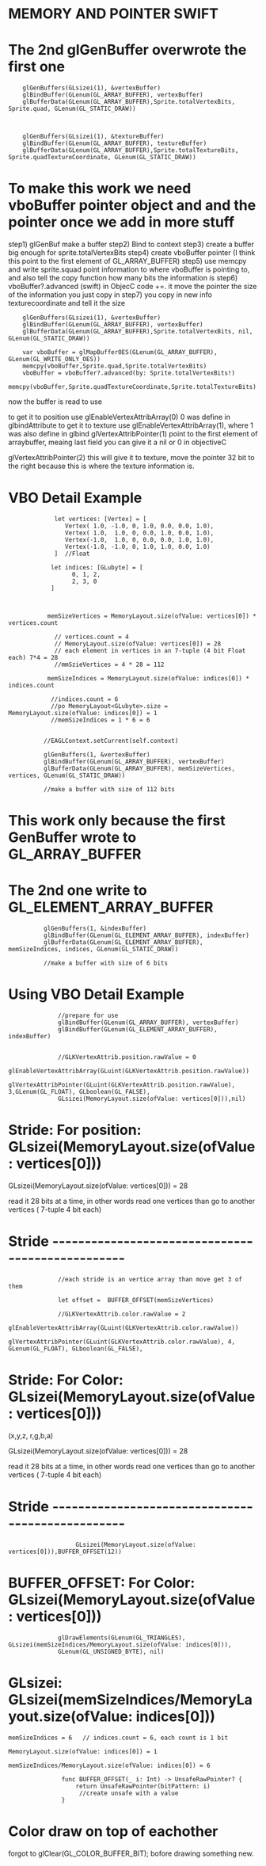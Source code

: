 # MEMORY AND POINTER SWIFT

#  The 2nd glGenBuffer overwrote the first one
        glGenBuffers(GLsizei(1), &vertexBuffer)
        glBindBuffer(GLenum(GL_ARRAY_BUFFER), vertexBuffer)
        glBufferData(GLenum(GL_ARRAY_BUFFER),Sprite.totalVertexBits, Sprite.quad, GLenum(GL_STATIC_DRAW))
        
        
        
        glGenBuffers(GLsizei(1), &textureBuffer)
        glBindBuffer(GLenum(GL_ARRAY_BUFFER), textureBuffer)
        glBufferData(GLenum(GL_ARRAY_BUFFER),Sprite.totalTextureBits, Sprite.quadTextureCoordinate, GLenum(GL_STATIC_DRAW))
        
# To make this work we need vboBuffer pointer object and and the pointer once we add in more stuff

step1) glGenBuf make a buffer
step2) Bind to context
step3) create a buffer big enough for sprite.totalVertexBits
step4) create vboBuffer pointer (I think this point to the first element of GL_ARRAY_BUFFER)
step5) use memcpy and write sprite.squad point information to where vboBuffer is pointing to, and also tell
       the copy function how many bits the information is
step6) vboBuffer?.advanced (swift) in ObjecC code +=.  it move the pointer the size of the information you just copy in
step7) you copy in new info texturecoordinate and tell it the size
  
        glGenBuffers(GLsizei(1), &vertexBuffer)
        glBindBuffer(GLenum(GL_ARRAY_BUFFER), vertexBuffer)
        glBufferData(GLenum(GL_ARRAY_BUFFER),Sprite.totalVertexBits, nil, GLenum(GL_STATIC_DRAW))
        
        var vboBuffer = glMapBufferOES(GLenum(GL_ARRAY_BUFFER), GLenum(GL_WRITE_ONLY_OES))
        memcpy(vboBuffer,Sprite.quad,Sprite.totalVertexBits)
        vboBuffer = vboBuffer?.advanced(by: Sprite.totalVertexBits!)
        memcpy(vboBuffer,Sprite.quadTextureCoordinate,Sprite.totalTextureBits)


now the buffer is read to use

to get it to position use glEnableVertexAttribArray(0) 0 was define in glbindAttribute
to get it to texture use glEnableVertexAttribArray(1), where 1 was also define in glbind
glVertexAttribPointer(1) point to the first element of arraybuffer, meaing last field you can give it a nil or 0 in objectiveC

glVertexAttribPointer(2) this will give it to texture, move the pointer 32 bit to the right because this is where the texture
information is.

# VBO Detail Example


                 let vertices: [Vertex] = [
                    Vertex( 1.0, -1.0, 0, 1.0, 0.0, 0.0, 1.0),
                    Vertex( 1.0,  1.0, 0, 0.0, 1.0, 0.0, 1.0),
                    Vertex(-1.0,  1.0, 0, 0.0, 0.0, 1.0, 1.0),
                    Vertex(-1.0, -1.0, 0, 1.0, 1.0, 0.0, 1.0)
                 ]  //Float

                let indices: [GLubyte] = [
                      0, 1, 2,
                      2, 3, 0
                ]



               memSizeVertices = MemoryLayout.size(ofValue: vertices[0]) * vertices.count
               
                 // vertices.count = 4
                 // MemoryLayout.size(ofValue: vertices[0]) = 28
                 // each element in vertices in an 7-tuple (4 bit Float each) 7*4 = 28
                 //mmSzieVertices = 4 * 28 = 112
      
               memSizeIndices = MemoryLayout.size(ofValue: indices[0]) * indices.count
               
                //indices.count = 6
                //po MemoryLayout<GLubyte>.size = MemoryLayout.size(ofValue: indices[0]) = 1
                //memSizeIndices = 1 * 6 = 6


              //EAGLContext.setCurrent(self.context)

              glGenBuffers(1, &vertexBuffer)
              glBindBuffer(GLenum(GL_ARRAY_BUFFER), vertexBuffer)
              glBufferData(GLenum(GL_ARRAY_BUFFER), memSizeVertices, vertices, GLenum(GL_STATIC_DRAW))
              
              //make a buffer with size of 112 bits


# This work only because the first GenBuffer wrote to GL_ARRAY_BUFFER
# The 2nd one write to GL_ELEMENT_ARRAY_BUFFER

              glGenBuffers(1, &indexBuffer)
              glBindBuffer(GLenum(GL_ELEMENT_ARRAY_BUFFER), indexBuffer)
              glBufferData(GLenum(GL_ELEMENT_ARRAY_BUFFER), memSizeIndices, indices, GLenum(GL_STATIC_DRAW))
              
              //make a buffer with size of 6 bits
              
             
              
              
              
# Using VBO Detail Example

                  //prepare for use
                  glBindBuffer(GLenum(GL_ARRAY_BUFFER), vertexBuffer)
                  glBindBuffer(GLenum(GL_ELEMENT_ARRAY_BUFFER), indexBuffer)
                

                  //GLKVertexAttrib.position.rawValue = 0 
                  glEnableVertexAttribArray(GLuint(GLKVertexAttrib.position.rawValue))
                  glVertexAttribPointer(GLuint(GLKVertexAttrib.position.rawValue), 3,GLenum(GL_FLOAT), GLboolean(GL_FALSE), 
                  GLsizei(MemoryLayout.size(ofValue: vertices[0])),nil)
                  
# Stride: For position:  GLsizei(MemoryLayout.size(ofValue: vertices[0]))

   GLsizei(MemoryLayout.size(ofValue: vertices[0])) = 28
   
   read it 28 bits at a time, in other words read one vertices than go to another vertices ( 7-tuple 4 bit each)


# Stride -------------------------------------------------

                  //each stride is an vertice array than move get 3 of them

                  let offset =  BUFFER_OFFSET(memSizeVertices)

                  //GLKVertexAttrib.color.rawValue = 2
                  glEnableVertexAttribArray(GLuint(GLKVertexAttrib.color.rawValue))
                  glVertexAttribPointer(GLuint(GLKVertexAttrib.color.rawValue), 4, GLenum(GL_FLOAT), GLboolean(GL_FALSE),  
# Stride: For Color:  GLsizei(MemoryLayout.size(ofValue: vertices[0]))
   (x,y,z, r,g,b,a)

   GLsizei(MemoryLayout.size(ofValue: vertices[0])) = 28
   
   read it 28 bits at a time, in other words read one vertices than go to another vertices ( 7-tuple 4 bit each)


# Stride -------------------------------------------------

                       GLsizei(MemoryLayout.size(ofValue: vertices[0])),BUFFER_OFFSET(12))
                       
# BUFFER_OFFSET: For Color:  GLsizei(MemoryLayout.size(ofValue: vertices[0]))

                  glDrawElements(GLenum(GL_TRIANGLES), GLsizei(memSizeIndices/MemoryLayout.size(ofValue: indices[0])), 
                  GLenum(GL_UNSIGNED_BYTE), nil)
                  
# GLsizei: GLsizei(memSizeIndices/MemoryLayout.size(ofValue: indices[0]))
    memSizeIndices = 6   // indices.count = 6, each count is 1 bit
    
    MemoryLayout.size(ofValue: indices[0]) = 1

    memSizeIndices/MemoryLayout.size(ofValue: indices[0]) = 6

                   func BUFFER_OFFSET(_ i: Int) -> UnsafeRawPointer? {
                       return UnsafeRawPointer(bitPattern: i)
                        //create unsafe with a value
                   }
                  



#  Color draw on top of eachother

 forgot to glClear(GL_COLOR_BUFFER_BIT); bofore drawing something new. 
 
 

